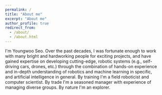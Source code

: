 ```yaml
---
permalink: /
title: "About me"
excerpt: "About me"
author_profile: true
redirect_from: 
  - /about/
  - /about.html
---
```


I'm Youngwoo Seo. Over the past decades, I was fortunate enough to work with many bright and hardworking people for exciting projects, and have gained expertise on developing cutting-edge, robotic systems (e.g., self-driving cars, drones, etc.) through the combination of hands-on experience and in-depth understanding of robotics and machine learning in specific, and artificial intelligence in general. By training I'm a field roboticist and computer scientist. By trade I'm a seasoned manager with experience of managing diverse groups. By nature I'm an explorer. 
